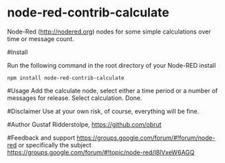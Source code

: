 node-red-contrib-calculate
==========================

Node-Red (http://nodered.org) nodes for some simple calculations over time or message count.

#Install

Run the following command in the root directory of your Node-RED install

    npm install node-red-contrib-calculate

#Usage
Add the calculate node, select either a time period or a number of messages for release. Select calculation. Done.

#Disclaimer
Use at your own risk, of course, everything will be fine.

#Author
Gustaf Ridderstolpe, https://github.com/obrut

#Feedback and support
https://groups.google.com/forum/#!forum/node-red or specifically the subject https://groups.google.com/forum/#!topic/node-red/l8lVxeW6AGQ
